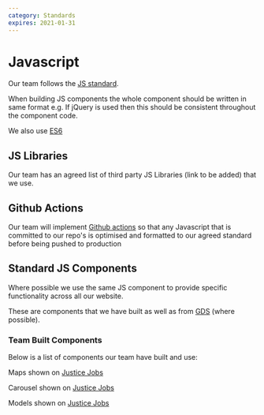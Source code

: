 ```yaml
---
category: Standards
expires: 2021-01-31
---
```


# Javascript


Our team follows the  [JS standard](https://standardjs.com/). 

When building JS components the whole component should be written in same format e.g. If jQuery is used then this should be consistent throughout the component code. 

We also use [ES6](https://www.w3schools.com/js/js_es6.asp)

## JS Libraries
   
Our team has an agreed list of third party JS Libraries (link to be added) that we use.

## Github Actions

Our team will implement [Github actions](https://github.com/features/actions) so that any Javascript that is committed to our repo's is optimised and formatted to our agreed standard before being pushed to production 


## Standard JS Components

Where possible we use the same JS component to provide specific functionality across all our website.

These are components that we have built as well as from [GDS](https://design-system.service.gov.uk/components/) (where possible).

### Team Built Components

Below is a list of components our team have built and use:

Maps shown on [Justice Jobs](https://jobs.justice.gov.uk/search-page/)

Carousel shown on [Justice Jobs](https://jobs.justice.gov.uk/)

Models shown on [Justice Jobs](https://jobs.justice.gov.uk/agency/hm-courts-tribunals-service/)

